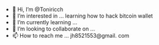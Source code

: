 - 👋 Hi, I’m @Toniricch
- 👀 I’m interested in ... learning how to hack bitcoin wallet
- 🌱 I’m currently learning ...
- 💞️ I’m looking to collaborate on ...
- 📫 How to reach me ... jh8521553@gmail. com

<!---
Toniricch/Toniricch is a ✨ special ✨ repository because its `README.md` (this file) appears on your GitHub profile.
You can click the Preview link to take a look at your changes.
--->
